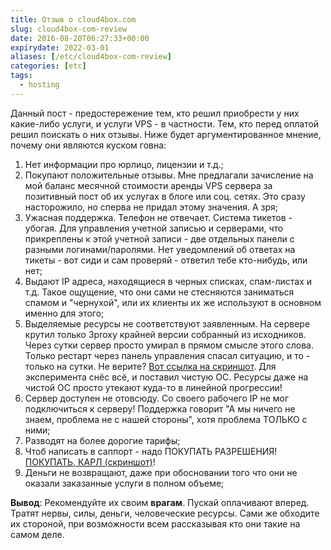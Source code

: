 ```yaml
---
title: Отзыв о cloud4box.com
slug: cloud4box-com-review
date: 2016-08-20T06:27:33+00:00
expirydate: 2022-03-01
aliases: [/etc/cloud4box-com-review]
categories: [etc]
tags:
  - hosting
---
```


Данный пост - предостережение тем, кто решил приобрести у них какие-либо услуги, и услуги VPS - в частности. Тем, кто перед оплатой решил поискать о них отзывы. Ниже будет аргументированное мнение, почему они являются куском говна:

1. Нет информации про юрлицо, лицензии и т.д.;
2. Покупают положительные отзывы. Мне предлагали зачисление на мой баланс месячной стоимости аренды VPS сервера за позитивный пост об их услугах в блоге или соц. сетях. Это сразу насторожило, но сперва не придал этому значения. А зря;
3. Ужасная поддержка. Телефон не отвечает. Система тикетов - убогая. Для управления учетной записью и серверами, что прикреплены к этой учетной записи - две отдельных панели с разными логинами/паролями. Нет уведомлений об ответах на тикеты - вот сиди и сам проверяй - ответил тебе кто-нибудь, или нет;
4. Выдают IP адреса, находящиеся в черных списках, спам-листах и т.д. Такое ощущение, что они сами не стесняются заниматься спамом и "чернухой", или их клиенты их же используют в основном именно для этого;
5. Выделяемые ресурсы не соответствуют заявленным. На сервере крутил только 3proxy крайней версии собранный из исходников. Через сутки сервер просто умирал в прямом смысле этого слова. Только рестарт через панель управления спасал ситуацию, и то - только на сутки. Не верите? [Вот ссылка на скриншот](https://habrastorage.org/files/9dd/073/a79/9dd073a790e743b7aa393b89c7e75945.png). Для эксперимента снёс всё, и поставил чистую ОС. Ресурсы даже на чистой ОС просто утекают куда-то в линейной прогрессии!
6. Сервер доступен не отовсюду. Cо своего рабочего IP не мог подключиться к серверу! Поддержка говорит "А мы ничего не знаем, проблема не с нашей стороны", хотя проблема ТОЛЬКО с ними;
7. Разводят на более дорогие тарифы;
8. Чтоб написать в саппорт - надо ПОКУПАТЬ РАЗРЕШЕНИЯ! [ПОКУПАТЬ, КАРЛ (скриншот)](https://habrastorage.org/files/3ec/c6e/a5c/3ecc6ea5cd9c40728de5e7e328306d6e.png)!
9. Деньги не возвращают, даже при обосновании того что они не оказали заказанные услуги в полном объеме;

**Вывод**: Рекомендуйте их своим **врагам**. Пускай оплачивают вперед. Тратят нервы, силы, деньги, человеческие ресурсы. Сами же обходите их стороной, при возможности всем рассказывая кто они такие на самом деле.
